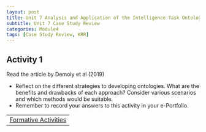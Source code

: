 ```yaml
---
layout: post
title: Unit 7 Analysis and Application of the Intelligence Task Ontology (ITO) in AI Benchmarking
subtitle: Unit 7 Case Study Review
categories: Module4
tags: [Case Study Review, KRR]
---
```

<html lang="en">



<body>

<h2>Activity 1</h2>

<p>Read the article by Demoly et al (2019)</p>
<ul>
<li>Reflect on the different strategies to developing ontologies. What are the benefits and drawbacks of each approach? Consider various scenarios and which methods would be suitable.</li>
<li>Remember to record your answers to this activity in your e-Portfolio.</li>
</ul>





<table>
    <tr>
       <td> <a href="../../../../artefacts/KRR-Unit6-FormalActivities.pdf" target="_blank" class="button large">Formative Activities</a></td> 
    </tr>
</table>
</body>

</html>



